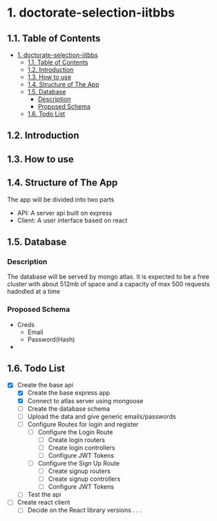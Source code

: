 # 1. doctorate-selection-iitbbs

## 1.1. Table of Contents

- [1. doctorate-selection-iitbbs](#1-doctorate-selection-iitbbs)
  - [1.1. Table of Contents](#11-table-of-contents)
  - [1.2. Introduction](#12-introduction)
  - [1.3. How to use](#13-how-to-use)
  - [1.4. Structure of The App](#14-structure-of-the-app)
  - [1.5. Database](#15-database)
    - [Description](#description)
    - [Proposed Schema](#proposed-schema)
  - [1.6. Todo List](#16-todo-list)

## 1.2. Introduction

## 1.3. How to use

## 1.4. Structure of The App

The app will be divided into two parts

- API: A server api built on express
- Client: A user interface based on react

## 1.5. Database

### Description

The database will be served by mongo atlas. It is expected to be a free cluster with about 512mb of space and a capacity of max 500 requests hadndled at a time

### Proposed Schema

- Creds
  - Email
  - Password(Hash)
- <Fill The Schema>
  
## 1.6. Todo List

- [x] Create the base api
  - [x] Create the base express app
  - [x] Connect to atlas server using mongoose
  - [ ] Create the database schema
  - [ ] Upload the data and give generic emails/passwords
  - [ ] Configure Routes for login and register
    - [ ] Configure the Login Route
      - [ ] Create login routers
      - [ ] Create login controllers
      - [ ] Configure JWT Tokens
    - [ ] Configure the Sign Up Route
      - [ ] Create signup routers
      - [ ] Create signup controllers
      - [ ] Configure JWT Tokens
  - [ ] Test the api
- [ ] Create react client
  - [ ] Decide on the React library versions
.
.
.
